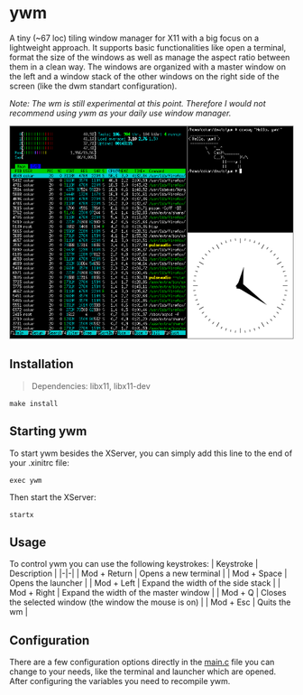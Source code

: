 # ywm
A tiny (~67 loc) tiling window manager for X11 with a big focus on a lightweight approach. It supports basic functionalities like open a terminal, format the size of the windows as well as manage the aspect ratio between them in a clean way. The windows are organized with a master window on the left and a window stack of the other windows on the right side of the screen (like the dwm standart configuration).

*Note: The wm is still experimental at this point. Therefore I would not recommend using ywm as your daily use window manager.*

![Alt Text](https://github.com/Flederossi/ywm/blob/main/assets/screen.png)

## Installation
> Dependencies: libx11, libx11-dev
```
make install
```

## Starting ywm
To start ywm besides the XServer, you can simply add this line to the end of your .xinitrc file:
```
exec ywm
```
Then start the XServer:
```
startx
```

## Usage
To control ywm you can use the following keystrokes:
| Keystroke | Description |
|-|-|
| Mod + Return | Opens a new terminal |
| Mod + Space | Opens the launcher |
| Mod + Left | Expand the width of the side stack |
| Mod + Right | Expand the width of the master window |
| Mod + Q | Closes the selected window (the window the mouse is on) |
| Mod + Esc | Quits the wm |

## Configuration
There are a few configuration options directly in the [main.c](https://github.com/Flederossi/ywm/blob/main/src/main.c) file you can change to your needs, like the terminal and launcher which are opened. After configuring the variables you need to recompile ywm.

